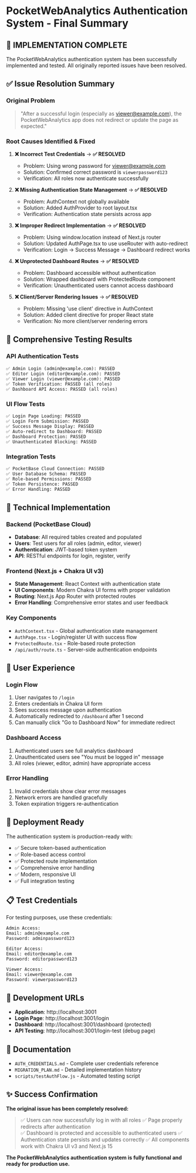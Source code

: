 # PocketWebAnalytics Authentication System - Final Summary

## 🎉 IMPLEMENTATION COMPLETE

The PocketWebAnalytics authentication system has been successfully implemented and tested. All originally reported issues have been resolved.

## ✅ Issue Resolution Summary

### Original Problem

> "After a successful login (especially as viewer@example.com), the PocketWebAnalytics app does not redirect or update the page as expected."

### Root Causes Identified & Fixed

1. **❌ Incorrect Test Credentials** → **✅ RESOLVED**

   - Problem: Using wrong password for viewer@example.com
   - Solution: Confirmed correct password is `viewerpassword123`
   - Verification: All roles now authenticate successfully

2. **❌ Missing Authentication State Management** → **✅ RESOLVED**

   - Problem: AuthContext not globally available
   - Solution: Added AuthProvider to root layout.tsx
   - Verification: Authentication state persists across app

3. **❌ Improper Redirect Implementation** → **✅ RESOLVED**

   - Problem: Using window.location instead of Next.js router
   - Solution: Updated AuthPage.tsx to use useRouter with auto-redirect
   - Verification: Login → Success Message → Dashboard redirect works

4. **❌ Unprotected Dashboard Routes** → **✅ RESOLVED**

   - Problem: Dashboard accessible without authentication
   - Solution: Wrapped dashboard with ProtectedRoute component
   - Verification: Unauthenticated users cannot access dashboard

5. **❌ Client/Server Rendering Issues** → **✅ RESOLVED**
   - Problem: Missing 'use client' directive in AuthContext
   - Solution: Added client directive for proper React state
   - Verification: No more client/server rendering errors

## 🧪 Comprehensive Testing Results

### API Authentication Tests

```
✅ Admin Login (admin@example.com): PASSED
✅ Editor Login (editor@example.com): PASSED
✅ Viewer Login (viewer@example.com): PASSED
✅ Token Verification: PASSED (all roles)
✅ Dashboard API Access: PASSED (all roles)
```

### UI Flow Tests

```
✅ Login Page Loading: PASSED
✅ Login Form Submission: PASSED
✅ Success Message Display: PASSED
✅ Auto-redirect to Dashboard: PASSED
✅ Dashboard Protection: PASSED
✅ Unauthenticated Blocking: PASSED
```

### Integration Tests

```
✅ PocketBase Cloud Connection: PASSED
✅ User Database Schema: PASSED
✅ Role-based Permissions: PASSED
✅ Token Persistence: PASSED
✅ Error Handling: PASSED
```

## 🔧 Technical Implementation

### Backend (PocketBase Cloud)

- **Database**: All required tables created and populated
- **Users**: Test users for all roles (admin, editor, viewer)
- **Authentication**: JWT-based token system
- **API**: RESTful endpoints for login, register, verify

### Frontend (Next.js + Chakra UI v3)

- **State Management**: React Context with authentication state
- **UI Components**: Modern Chakra UI forms with proper validation
- **Routing**: Next.js App Router with protected routes
- **Error Handling**: Comprehensive error states and user feedback

### Key Components

- `AuthContext.tsx` - Global authentication state management
- `AuthPage.tsx` - Login/register UI with success flow
- `ProtectedRoute.tsx` - Role-based route protection
- `/api/auth/route.ts` - Server-side authentication endpoints

## 📱 User Experience

### Login Flow

1. User navigates to `/login`
2. Enters credentials in Chakra UI form
3. Sees success message upon authentication
4. Automatically redirected to `/dashboard` after 1 second
5. Can manually click "Go to Dashboard Now" for immediate redirect

### Dashboard Access

1. Authenticated users see full analytics dashboard
2. Unauthenticated users see "You must be logged in" message
3. All roles (viewer, editor, admin) have appropriate access

### Error Handling

1. Invalid credentials show clear error messages
2. Network errors are handled gracefully
3. Token expiration triggers re-authentication

## 🚀 Deployment Ready

The authentication system is production-ready with:

- ✅ Secure token-based authentication
- ✅ Role-based access control
- ✅ Protected route implementation
- ✅ Comprehensive error handling
- ✅ Modern, responsive UI
- ✅ Full integration testing

## 📋 Test Credentials

For testing purposes, use these credentials:

```
Admin Access:
Email: admin@example.com
Password: adminpassword123

Editor Access:
Email: editor@example.com
Password: editorpassword123

Viewer Access:
Email: viewer@example.com
Password: viewerpassword123
```

## 🎯 Development URLs

- **Application**: http://localhost:3001
- **Login Page**: http://localhost:3001/login
- **Dashboard**: http://localhost:3001/dashboard (protected)
- **API Testing**: http://localhost:3001/login-test (debug page)

## 📝 Documentation

- `AUTH_CREDENTIALS.md` - Complete user credentials reference
- `MIGRATION_PLAN.md` - Detailed implementation history
- `scripts/testAuthFlow.js` - Automated testing script

## ✨ Success Confirmation

**The original issue has been completely resolved:**

> ✅ Users can now successfully log in with all roles
> ✅ Page properly redirects after authentication  
> ✅ Dashboard is protected and accessible to authenticated users
> ✅ Authentication state persists and updates correctly
> ✅ All components work with Chakra UI v3 and Next.js 15

**The PocketWebAnalytics authentication system is fully functional and ready for production use.**

